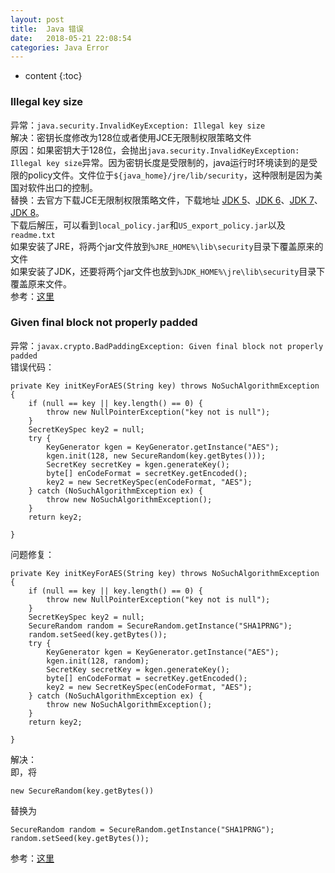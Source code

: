 ```yaml
---
layout: post
title:  Java 错误
date:   2018-05-21 22:08:54
categories: Java Error
---
```


* content
{:toc}

### Illegal key size

异常：```java.security.InvalidKeyException: Illegal key size```  
解决：密钥长度修改为128位或者使用JCE无限制权限策略文件   
原因：如果密钥大于128位，会抛出```java.security.InvalidKeyException: Illegal key size```异常。因为密钥长度是受限制的，java运行时环境读到的是受限的policy文件。文件位于```${java_home}/jre/lib/security```，这种限制是因为美国对软件出口的控制。   
替换：去官方下载JCE无限制权限策略文件，下载地址 [JDK 5](http://www.oracle.com/technetwork/java/javasebusiness/downloads/java-archive-downloads-java-plat-419418.html#jce_policy-1.5.0-oth-JPR)、[JDK 6](http://www.oracle.com/technetwork/java/javase/downloads/jce-6-download-429243.html)、[JDK 7](http://www.oracle.com/technetwork/java/javase/downloads/jce-7-download-432124.html)、[JDK 8](http://www.oracle.com/technetwork/java/javase/downloads/jce8-download-2133166.html)。  
下载后解压，可以看到```local_policy.jar```和```US_export_policy.jar```以及```readme.txt```  
如果安装了JRE，将两个jar文件放到```%JRE_HOME%\lib\security```目录下覆盖原来的文件  
如果安装了JDK，还要将两个jar文件也放到```%JDK_HOME%\jre\lib\security```目录下覆盖原来文件。  
参考：[这里](https://www.cnblogs.com/lilinzhiyu/p/8024100.html)

### Given final block not properly padded

异常：```javax.crypto.BadPaddingException: Given final block not properly padded```  
错误代码：

	private Key initKeyForAES(String key) throws NoSuchAlgorithmException {
	    if (null == key || key.length() == 0) {
	        throw new NullPointerException("key not is null");
	    }
	    SecretKeySpec key2 = null;
	    try {
	        KeyGenerator kgen = KeyGenerator.getInstance("AES");
	        kgen.init(128, new SecureRandom(key.getBytes()));
	        SecretKey secretKey = kgen.generateKey();
	        byte[] enCodeFormat = secretKey.getEncoded();
	        key2 = new SecretKeySpec(enCodeFormat, "AES");
	    } catch (NoSuchAlgorithmException ex) {
	        throw new NoSuchAlgorithmException();
	    }
	    return key2;
	
	}

问题修复：

	private Key initKeyForAES(String key) throws NoSuchAlgorithmException {
	    if (null == key || key.length() == 0) {
	        throw new NullPointerException("key not is null");
	    }
	    SecretKeySpec key2 = null;
	    SecureRandom random = SecureRandom.getInstance("SHA1PRNG");
	    random.setSeed(key.getBytes());
	    try {
	        KeyGenerator kgen = KeyGenerator.getInstance("AES");
	        kgen.init(128, random);
	        SecretKey secretKey = kgen.generateKey();
	        byte[] enCodeFormat = secretKey.getEncoded();
	        key2 = new SecretKeySpec(enCodeFormat, "AES");
	    } catch (NoSuchAlgorithmException ex) {
	        throw new NoSuchAlgorithmException();
	    }
	    return key2;
	
	}
   
解决：  
即，将
	
	new SecureRandom(key.getBytes())
	
替换为

	SecureRandom random = SecureRandom.getInstance("SHA1PRNG");
	random.setSeed(key.getBytes());
  
参考：[这里](https://www.cnblogs.com/zempty/p/4318902.html)
